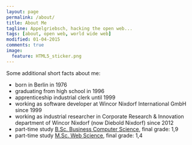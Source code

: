 ```yaml
---
layout: page
permalink: /about/
title: About Me
tagline: Appelgriebsch, hacking the open web...
tags: [about, open web, world wide web]
modified: 01-04-2015
comments: true
image:
  feature: HTML5_sticker.png
---
```


<div class="github-widget" data-username="appelgriebsch"></div>
<script src="https://unpkg.com/github-card@1.2.1/dist/widget.js"></script>

Some additional short facts about me:

* born in Berlin in 1976
* graduating from high school in 1996
* apprenticeship industrial clerk until 1999
* working as software developer at Wincor Nixdorf International GmbH since 1999
* working as industrial researcher in Corporate Research & Innovation department of Wincor Nixdorf (now Diebold Nixdorf) since 2012
* part-time study [B.Sc. Business Computer Science](http://fhdw.de/b.sc.-wirtschaftsinformatik-berufsbegleitend.aspx), final grade: 1,9
* part-time study [M.Sc. Web Science](http://webscience.fh-koeln.de/live/), final grade: 1,4 
